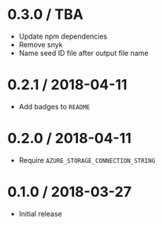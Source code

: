 0.3.0 / TBA
==================
- Update npm dependencies
- Remove snyk
- Name seed ID file after output file name

0.2.1 / 2018-04-11
==================
- Add badges to `README`

0.2.0 / 2018-04-11
==================
- Require `AZURE_STORAGE_CONNECTION_STRING`

0.1.0 / 2018-03-27
==================
- Initial release
